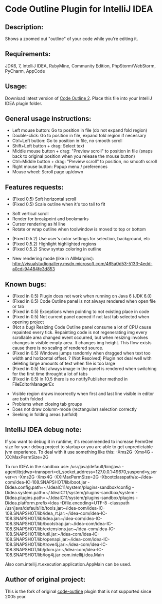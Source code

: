 Code Outline Plugin for IntelliJ IDEA
=====================================

Description:
------------
Shows a zoomed out "outline" of your code while you're editing it.

Requirements:
-------------
 JDK6, 7, IntelliJ IDEA, RubyMine, Community Edition, PhpStorm/WebStorm, PyCharm, AppCode

Usage:
---------
 Download latest version of [Code Outline 2]. Place this file into your IntelliJ IDEA plugin folder.

 [Code Outline 2]: https://github.com/sitano/intellij-code-outline/raw/master/release/CodeOutlinePlugin-0.5.2.jar

General usage instructions:
---------------------------
 * Left mouse button: Go to position in file (do not expand fold region)
 * Double-click: Go to position in file, expand fold region if necessary
 * Ctrl+Left button: Go to position in file, no smooth scroll
 * Shift+Left button + drag: Select text
 * Middle mouse button + drag: "Preview scroll" to position in file (snaps back to original position when you release the mouse button)
 * Ctrl+Middle button + drag: "Preview scroll" to position, no smooth scroll
 * Right mouse button: Popup menu / preferences
 * Mouse wheel: Scroll page up/down

Features requests:
------------------
 + (Fixed 0.5) Soft horizontal scroll
 + (Fixed 0.5) Scale outline when it's too tall to fit
 - Soft vertical scroll
 - Render for breakpoint and bookmarks
 - Cursor rendering as hl line
 - Rotate or wrap outline when toolwindow is moved to top or bottom
 + (Fixed 0.5.2) Use user's color settings for selection, background, etc
 + (Fixed 0.5.2) Highlight highlighted regions
 + (Fixed 0.5.2) Show syntax coloring in outline
 - New rendering mode (like in AllMargins): http://visualstudiogallery.msdn.microsoft.com/465a0d53-5133-4edd-a0cd-94484fe3d853

Known bugs:
-----------
 + (Fixed in 0.5) Plugin does not work when running on Java 6 (JDK 6.0)
 + (Fixed in 0.5) Code Outline panel is not always rendered when open file or tab
 + (Fixed in 0.5) Exceptions when pointing to not existing place in code
 + (Fixed in 0.5) Not current panel opened if not last tab selected when opening project
 + (Not a bug) Resizing Code Outline panel consume a lot of CPU cause repainted every tick.
   Repainting code is not regenerating img every scrollable area changed event occurred, but
   when resizing involves changes in visible empty area. It changes img height. This flow
   exists cause there is no scaling of rendered source.
 + (Fixed in 0.5) Windows jumps randomly when dragged when text too width and horizontal offset.
 ? (Not Resolved) Plugin not deal well with deleting large amounts of text when file is too large
 + (Fixed in 0.5) Not always image in the panel is rendered when switching for the first time throught a lot of tabs
 + (Fixed in 0.5) In 10.5 there is no notifyPublisher method in FileEditorManagerEx
 - Visible region draws incorrectly when first and last line visible in editor are both folded
 - Problems when closing tab groups
 - Does not draw column-mode (rectangular) selection correctly
 - Seeking in folding areas (unfold)

IntelliJ IDEA debug note:
-------------------------
 If you want to debug it in runtime, it's recommended to increase PermGen size for
 your debug project to startup or you are able to get unpredictable jvm experience.
 To deal with it use something like this: -Xms2G -Xmx4G -XX:MaxPermSize=2G

 To run IDEA in the sandbox use:
 /usr/java/default/bin/java -agentlib:jdwp=transport=dt_socket,address=127.0.0.1:49670,suspend=y,server=n
 -Xms2G -Xmx4G -XX:MaxPermSize=2G -Xbootclasspath/a:~/idea-com/idea-IC-108.SNAPSHOT/lib/boot.jar
 -Didea.config.path=~/.IdeaIC11/system/plugins-sandbox/config
 -Didea.system.path=~/.IdeaIC11/system/plugins-sandbox/system
 -Didea.plugins.path=~/.IdeaIC11/system/plugins-sandbox/plugins
 -Didea.platform.prefix=Idea
 -Dfile.encoding=UTF-8
 -classpath /usr/java/default/lib/tools.jar:~/idea-com/idea-IC-108.SNAPSHOT/lib/idea_rt.jar:~/idea-com/idea-IC-108.SNAPSHOT/lib/idea.jar:~/idea-com/idea-IC-108.SNAPSHOT/lib/bootstrap.jar:~/idea-com/idea-IC-108.SNAPSHOT/lib/extensions.jar:~/idea-com/idea-IC-108.SNAPSHOT/lib/util.jar:~/idea-com/idea-IC-108.SNAPSHOT/lib/openapi.jar:~/idea-com/idea-IC-108.SNAPSHOT/lib/trove4j.jar:~/idea-com/idea-IC-108.SNAPSHOT/lib/jdom.jar:~/idea-com/idea-IC-108.SNAPSHOT/lib/log4j.jar
 com.intellij.idea.Main

 Also com.intellij.rt.execution.application.AppMain can be used.

Author of original project:
---------------------------
This is the fork of original [code-outline]() plugin that is not supported since 2005 year.

 [code-outline]: http://plugins.intellij.net/plugin/?idea&id=160
